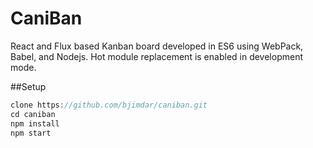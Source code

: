 # CaniBan

React and Flux based Kanban board developed in ES6 using WebPack, Babel, and Nodejs.
Hot module replacement is enabled in development mode.


##Setup
```javascript
clone https://github.com/bjimdar/caniban.git
cd caniban
npm install 
npm start
```



 
